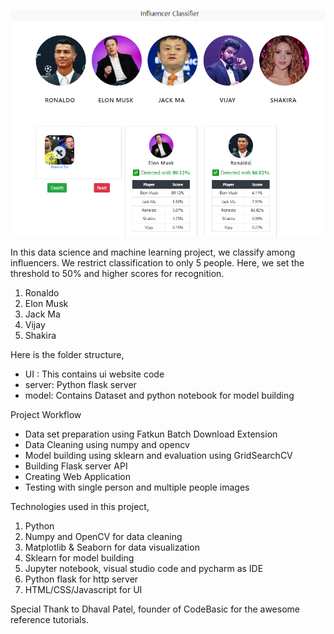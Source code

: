 ![](App_Snapshot.PNG)

In this data science and machine learning project, we classify among influencers. We restrict classification to only 5 people. Here, we set the threshold to 50% and higher scores for recognition.
1) Ronaldo
2) Elon Musk
3) Jack Ma
4) Vijay
5) Shakira

Here is the folder structure,
* UI : This contains ui website code 
* server: Python flask server
* model: Contains Dataset and python notebook for model building

Project Workflow
* Data set preparation using Fatkun Batch Download Extension
* Data Cleaning using numpy and opencv
* Model building using sklearn and evaluation using GridSearchCV
* Building Flask server API
* Creating Web Application
* Testing with single person and multiple people images


Technologies used in this project,
1. Python
2. Numpy and OpenCV for data cleaning
3. Matplotlib & Seaborn for data visualization
4. Sklearn for model building
5. Jupyter notebook, visual studio code and pycharm as IDE
6. Python flask for http server
7. HTML/CSS/Javascript for UI

Special Thank to Dhaval Patel, founder of CodeBasic for the awesome reference tutorials.
